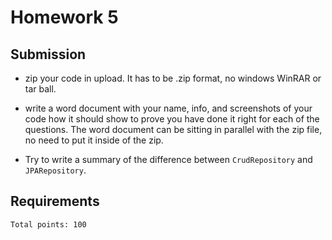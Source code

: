 # Homework 5

## Submission

* zip your code in upload. It has to be .zip format, no windows WinRAR or tar ball.
* write a word document with your name, info, and screenshots of your code how it should show to prove you have done it right for each of the questions. The word document can be sitting in parallel with the zip file, no need to put it inside of the zip.

* Try to write a summary of the difference between `CrudRepository` and `JPARepository`.

## Requirements

`Total points: 100`

